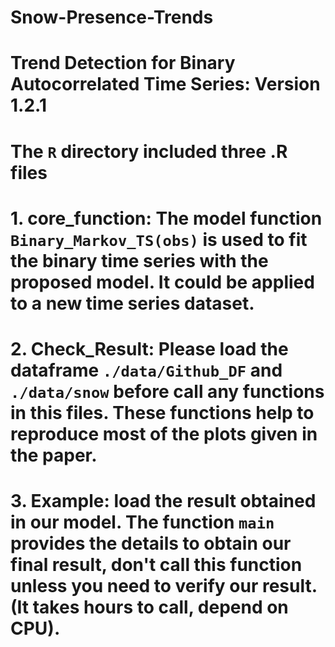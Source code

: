# Snow-Presence-Trends
# Trend Detection for Binary  Autocorrelated Time Series: Version 1.2.1
# The `R` directory included three .R files
# 1. core_function: The model function `Binary_Markov_TS(obs)` is used to fit the binary time series with the proposed model. It could be applied to a new time series dataset.
# 2. Check_Result: Please load the dataframe `./data/Github_DF` and `./data/snow` before call any functions in this files. These functions help to reproduce most of the plots given in the paper.
# 3. Example: load the result obtained in our model. The function `main` provides the details to obtain our final result, don't call this function unless you need to verify our result. (It takes hours to call, depend on CPU).
